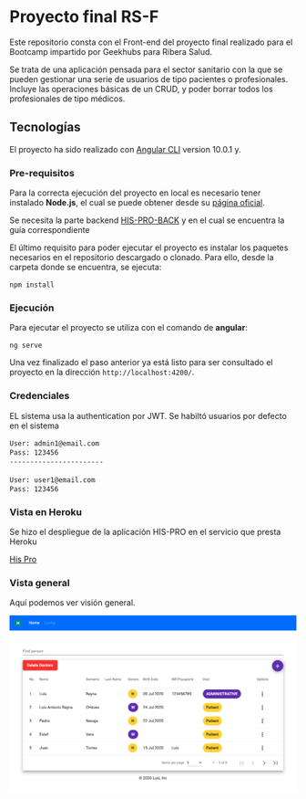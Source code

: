 # Proyecto final RS-F
Este repositorio consta con el Front-end del proyecto final realizado para el Bootcamp impartido por Geekhubs para Ribera Salud. 

Se trata de una aplicación pensada para el sector sanitario con la que se pueden gestionar una serie de usuarios de tipo pacientes o profesionales. Incluye las operaciones básicas de un CRUD, y poder borrar todos los profesionales de tipo médicos.

## Tecnologías
El proyecto ha sido realizado con [Angular CLI](https://github.com/angular/angular-cli) version 10.0.1 y.


### Pre-requisitos
Para la correcta ejecución del proyecto en local es necesario tener instalado **Node.js**, el cual se puede obtener desde su [página oficial](https://nodejs.org/es/).

Se necesita la parte backend [HIS-PRO-BACK](https://github.com/guitarde/his-pro-back.git) y en el cual se encuentra la guía correspondiente

El último requisito para poder ejecutar el proyecto es instalar los paquetes necesarios en el repositorio descargado o clonado. Para ello, desde la carpeta donde se encuentra, se ejecuta:
```
npm install
```

### Ejecución

Para ejecutar el proyecto se utiliza con el comando de **angular**: 
```
ng serve
```

Una vez finalizado el paso anterior ya está listo para ser consultado el proyecto en la dirección  `http://localhost:4200/`.

### Credenciales 

EL sistema usa la authentication por JWT. Se habiltó usuarios por defecto en el sistema 

```
User: admin1@email.com
Pass: 123456
-----------------------

User: user1@email.com
Pass: 123456
```

### Vista en Heroku
Se hizo el despliegue de la aplicación HIS-PRO en el servicio que presta Heroku

[His Pro](https://his-pro.herokuapp.com/#/login)


### Vista general 
Aquí podemos ver visión general.

![alt text](./src/assets/img/picture.png)


